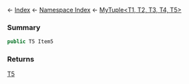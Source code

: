 ← [Index](Api-Index) ← [Namespace Index](Namespace-Index) ← [MyTuple\<T1, T2, T3, T4, T5\>](VRage.MyTuple`5)

### Summary

```csharp
public T5 Item5
```

### Returns

[T5]()

